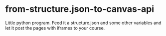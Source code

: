 # from-structure.json-to-canvas-api
Little python program. Feed it a structure.json and some other variables and let it post the pages with iframes to your course. 
